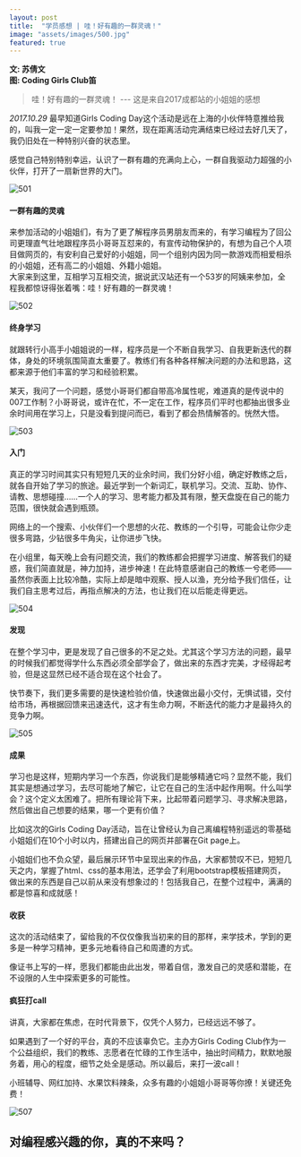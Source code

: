 ```yaml
---
layout: post
title:  "学员感想 | 哇！好有趣的一群灵魂！"
image: "assets/images/500.jpg"
featured: true
---
```


**文: 苏倩文**  
**图: Coding Girls Club笛**  

> 哇！好有趣的一群灵魂！
>         --- 这是来自2017成都站的小姐姐的感想

_2017.10.29_
最早知道Girls Coding Day这个活动是远在上海的小伙伴特意推给我的，叫我一定一定一定要参加！果然，现在距离活动完满结束已经过去好几天了，我仍旧处在一种特别兴奋的状态里。  

感觉自己特别特别幸运，认识了一群有趣的充满向上心，一群自我驱动力超强的小伙伴，打开了一扇新世界的大门。  

![501](../assets/images/501.jpg)

#### 一群有趣的灵魂
来参加活动的小姐姐们，有为了更了解程序员男朋友而来的，有学习编程为了回公司更理直气壮地跟程序员小哥哥互怼来的，有宣传动物保护的，有想为自己个人项目做网页的，有安利自己爱好的小姐姐，同一个组别内因为同一款游戏而相爱相杀的小姐姐，还有高二的小姐姐、外籍小姐姐。  
大家来到这里，互相学习互相交流，据说武汉站还有一个53岁的阿姨来参加，全程我都惊讶得张着嘴：哇！好有趣的一群灵魂！  

![502](../assets/images/502.jpg)

#### 终身学习
就跟转行小高手小姐姐说的一样，程序员是一个不断自我学习、自我更新迭代的群体，身处的环境氛围简直太重要了。教练们有各种各样解决问题的办法和思路，这都来源于他们丰富的学习和经验积累。  

某天，我问了一个问题，感觉小哥哥们都自带高冷属性呢，难道真的是传说中的007工作制？小哥哥说，或许在忙，不一定在工作，程序员们平时也都抽出很多业余时间用在学习上，只是没看到提问而已，看到了都会热情解答的。恍然大悟。  

![503](../assets/images/503.jpg)

#### 入门
真正的学习时间其实只有短短几天的业余时间，我们分好小组，确定好教练之后，就各自开始了学习的旅途。最近学到一个新词汇，联机学习。交流、互助、协作、请教、思想碰撞……一个人的学习、思考能力都及其有限，整天盘旋在自己的能力范围，很快就会遇到瓶颈。  

网络上的一个搜索、小伙伴们一个思想的火花、教练的一个引导，可能会让你少走很多弯路，少钻很多牛角尖，让你进步飞快。  

在小组里，每天晚上会有问题交流，我们的教练都会把握学习进度、解答我们的疑惑，我们简直就是，神力加持，进步神速！在此特意感谢自己的教练一兮老师——虽然你表面上比较冷酷，实际上却是暗中观察、授人以渔，充分给予我们信任，让我们自主思考过后，再指点解决的方法，也让我们在以后能走得更远。  

![504](../assets/images/504.jpg)

#### 发现
在整个学习中，更是发现了自己很多的不足之处。尤其这个学习方法的问题，最早的时候我们都觉得学什么东西必须全部学会了，做出来的东西才完美，才经得起考验，但是这显然已经不适合现在这个社会了。  

快节奏下，我们更多需要的是快速检验价值，快速做出最小交付，无惧试错，交付给市场，再根据回馈来迅速迭代，这才有生命力啊，不断迭代的能力才是最持久的竞争力啊。  

![505](../assets/images/505.jpg)

#### 成果
学习也是这样，短期内学习一个东西，你说我们是能够精通它吗？显然不能，我们其实是想通过学习，去尽可能地了解它，让它在自己的生活中起作用啊。什么叫学会？这个定义太困难了。把所有理论背下来，比起带着问题学习、寻求解决思路，然后做出自己想要的结果，哪一个更有价值？  

比如这次的Girls Coding Day活动，旨在让曾经认为自己离编程特别遥远的零基础小姐姐们在10个小时以内，搭建出自己的网页并部署在Git page上。  

小姐姐们也不负众望，最后展示环节中呈现出来的作品，大家都赞叹不已，短短几天之内，掌握了html、css的基本用法，还学会了利用bootstrap模板搭建网页，做出来的东西是自己以前从来没有想象过的！包括我自己，在整个过程中，满满的都是惊喜和成就感！  

#### 收获
这次的活动结束了，留给我的不仅仅像我当初来的目的那样，来学技术，学到的更多是一种学习精神，更多元地看待自己和周遭的方式。  

像证书上写的一样，愿我们都能由此出发，带着自信，激发自己的灵感和潜能，在不设限的人生中探索更多的可能性。  

#### 疯狂打call
讲真，大家都在焦虑，在时代背景下，仅凭个人努力，已经远远不够了。  

如果遇到了一个好的平台，真的不应该辜负它。主办方Girls Coding Club作为一个公益组织，我们的教练、志愿者在忙碌的工作生活中，抽出时间精力，默默地服务着，用心的程度，细节之处全是感动。所以最后，来打一波call！  

小班辅导、网红加持、水果饮料辣条，众多有趣的小姐姐小哥哥等你撩！关键还免费！  

![507](../assets/images/507.jpg)

## 对编程感兴趣的你，真的不来吗？  












